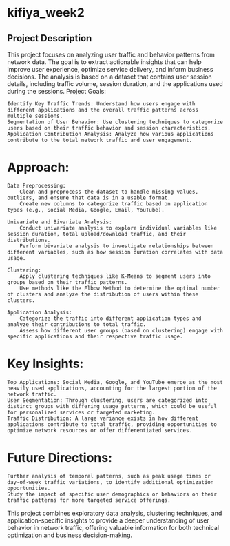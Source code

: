 # kifiya_week2

## Project Description

This project focuses on analyzing user traffic and behavior patterns from network data. The goal is to extract actionable insights that can help improve user experience, optimize service delivery, and inform business decisions. The analysis is based on a dataset that contains user session details, including traffic volume, session duration, and the applications used during the sessions.
Project Goals:

    Identify Key Traffic Trends: Understand how users engage with different applications and the overall traffic patterns across multiple sessions.
    Segmentation of User Behavior: Use clustering techniques to categorize users based on their traffic behavior and session characteristics.
    Application Contribution Analysis: Analyze how various applications contribute to the total network traffic and user engagement.

# Approach:

    Data Preprocessing:
        Clean and preprocess the dataset to handle missing values, outliers, and ensure that data is in a usable format.
        Create new columns to categorize traffic based on application types (e.g., Social Media, Google, Email, YouTube).

    Univariate and Bivariate Analysis:
        Conduct univariate analysis to explore individual variables like session duration, total upload/download traffic, and their distributions.
        Perform bivariate analysis to investigate relationships between different variables, such as how session duration correlates with data usage.

    Clustering:
        Apply clustering techniques like K-Means to segment users into groups based on their traffic patterns.
        Use methods like the Elbow Method to determine the optimal number of clusters and analyze the distribution of users within these clusters.

    Application Analysis:
        Categorize the traffic into different application types and analyze their contributions to total traffic.
        Assess how different user groups (based on clustering) engage with specific applications and their respective traffic usage.

# Key Insights:

    Top Applications: Social Media, Google, and YouTube emerge as the most heavily used applications, accounting for the largest portion of the network traffic.
    User Segmentation: Through clustering, users are categorized into distinct groups with differing usage patterns, which could be useful for personalized services or targeted marketing.
    Traffic Distribution: A large variance exists in how different applications contribute to total traffic, providing opportunities to optimize network resources or offer differentiated services.

# Future Directions:

    Further analysis of temporal patterns, such as peak usage times or day-of-week traffic variations, to identify additional optimization opportunities.
    Study the impact of specific user demographics or behaviors on their traffic patterns for more targeted service offerings.

This project combines exploratory data analysis, clustering techniques, and application-specific insights to provide a deeper understanding of user behavior in network traffic, offering valuable information for both technical optimization and business decision-making.